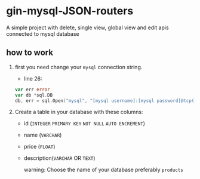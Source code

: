 # gin-mysql-JSON-routers

A simple project with delete, single view, global view and edit apis connected to mysql database

## how to work

1. first you need change your `mysql` connection string.
    - line 26:
    ```go
    var err error
    var db *sql.DB
    db, err = sql.Open("mysql", "[mysql username]:[mysql password]@tcp(localhost:3306)/[your db name]")
    ```

2. Create a table in your database with these columns:
   - id (`INTEGER` `PRIMARY KEY` `NOT NULL` `AUTO ENCREMENT`)
   - name (`VARCHAR`)
   - price (`FLOAT`)
   - description(`VARCHAR` OR `TEXT`)
   
     warning: Choose the name of your database preferably `products`
   